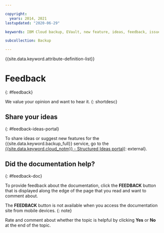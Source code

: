 ```yaml
---

copyright:
  years: 2014, 2021
lastupdated: "2020-06-29"

keywords: IBM Cloud backup, EVault, new feature, ideas, feedback, issues

subcollection: Backup

---
```

{{site.data.keyword.attribute-definition-list}}

# Feedback
{: #feedback}

We value your opinion and want to hear it.
{: shortdesc}

## Share your ideas
{: #feedback-ideas-portal}

To share ideas or suggest new features for the {{site.data.keyword.backup_full}} service, go to the [{{site.data.keyword.cloud_notm}} - Structured Ideas portal](https://ibmcloud.ideas.ibm.com/){: external}.

## Did the documentation help?
{: #feedback-doc}

To provide feedback about the documentation, click the **FEEDBACK** button that is displayed along the edge of the page that you read and want to comment about.

The **FEEDBACK** button is not available when you access the documentation site from mobile devices.
{: note}

Rate and comment about whether the topic is helpful by clicking **Yes** or **No** at the end of the topic.
